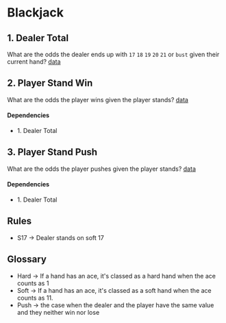 # Blackjack


## 1. Dealer Total
What are the odds the dealer ends up with `17` `18` `19` `20` `21` or `bust` given their current hand? 
[data](data/DealerTotal.csv)

## 2. Player Stand Win
What are the odds the player wins given the player stands? [data](data/PlayerStandWin.csv)

#### Dependencies
- 1\. Dealer Total

## 3. Player Stand Push
What are the odds the player pushes given the player stands? [data](data/PlayerStandPush.csv)

#### Dependencies
- 1\. Dealer Total

## Rules
- S17 -> Dealer stands on soft 17

## Glossary
- Hard -> If a hand has an ace, it's classed as a hard hand when the ace counts as 1
- Soft -> If a hand has an ace, it's classed as a soft hand when the ace counts as 11.
- Push -> the case when the dealer and the player have the same value and they neither win nor lose
